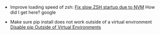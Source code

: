 - Improve loading speed of zsh:
[Fix slow ZSH startup due to NVM](https://aronschueler.de/blog/2021/12/10/fix-slow-zsh-startup-nvm/)
How did I get here? google

- Make sure pip install does not work outside of a virtual environment
[Disable pip Outside of Virtual Environments](https://switowski.com/blog/disable-pip-outside-of-virtual-environments/#make-sure-that-pip-only-runs-in-a-virtual-environment)